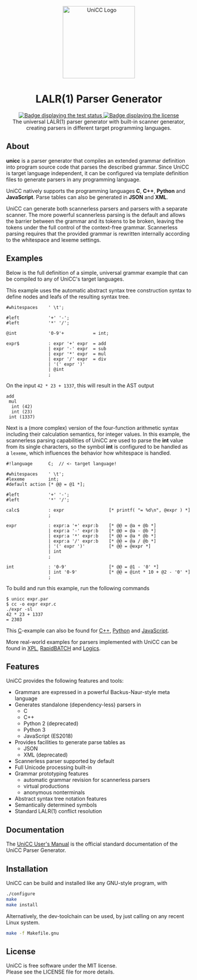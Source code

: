 <div align="center">
    <img src="https://github.com/phorward/unicc/raw/main/unicc.svg" height="196" alt="UniCC Logo" title="UniCC logo">
    <h1>LALR(1) Parser Generator</h1>
    <a href="https://github.com/phorward/unicc/actions/workflows/test.yml">
        <img src="https://github.com/phorward/unicc/actions/workflows/test.yml/badge.svg" alt="Badge displaying the test status" title="Test badge">
    </a>
    <a href="https://github.com/phorward/unicc/LICENSE">
        <img src="https://img.shields.io/badge/License-MIT-green.svg" alt="Badge displaying the license" title="License badge">
    </a>
    <br>
    The universal LALR(1) parser generator with built-in scanner generator, creating parsers in different target programming languages.
</div>

## About

**unicc** is a parser generator that compiles an extended grammar definition into program source code that parses the described grammar. Since UniCC is target language independent, it can be configured via template definition files to generate parsers in any programming language.

UniCC natively supports the programming languages **C**, **C++**, **Python** and **JavaScript**. Parse tables can also be generated in **JSON** and **XML**.

UniCC can generate both scannerless parsers and parsers with a separate scanner. The more powerful scannerless parsing is the default and allows the barrier between the grammar and its tokens to be broken, leaving the tokens under the full control of the context-free grammar. Scannerless parsing requires that the provided grammar is rewritten internally according to the whitespace and lexeme settings.

## Examples

Below is the full definition of a simple, universal grammar example that can be compiled to any of UniCC's target languages.

This example uses the automatic abstract syntax tree construction syntax to define nodes and leafs of the resulting syntax tree.

```unicc
#whitespaces    ' \t';

#left           '+' '-';
#left           '*' '/';

@int            '0-9'+           = int;

expr$           : expr '+' expr  = add
                | expr '-' expr  = sub
                | expr '*' expr  = mul
                | expr '/' expr  = div
                | '(' expr ')'
                | @int
                ;
```

On the input `42 * 23 + 1337`, this will result in the AST output

```
add
 mul
  int (42)
  int (23)
 int (1337)
```

Next is a (more complex) version of the four-function arithmetic syntax including their calculation semantics, for integer values. In this example, the scannerless parsing capabilities of UniCC are used to parse the **int** value from its single characters, so the symbol **int** is configured to be handled as a `lexeme`, which influences the behavior how whitespace is handled.

```unicc
#!language      C;	// <- target language!

#whitespaces    ' \t';
#lexeme         int;
#default action [* @@ = @1 *];

#left           '+' '-';
#left           '*' '/';

calc$           : expr                 [* printf( "= %d\n", @expr ) *]
                ;

expr            : expr:a '+' expr:b    [* @@ = @a + @b *]
                | expr:a '-' expr:b    [* @@ = @a - @b *]
                | expr:a '*' expr:b    [* @@ = @a * @b *]
                | expr:a '/' expr:b    [* @@ = @a / @b *]
                | '(' expr ')'         [* @@ = @expr *]
                | int
                ;

int             : '0-9'                [* @@ = @1 - '0' *]
                | int '0-9'            [* @@ = @int * 10 + @2 - '0' *]
                ;
```

To build and run this example, run the following commands

```
$ unicc expr.par
$ cc -o expr expr.c
./expr -sl
42 * 23 + 1337
= 2303
```

This [C](examples/expr.c.par)-example can also be found for [C++](examples/expr.cpp.par), [Python](examples/expr.py.par) and [JavaScript](examples/expr.js.par).

More real-world examples for parsers implemented with UniCC can be found in [XPL](https://github.com/phorward/xpl), [RapidBATCH](https://github.com/phorward/rapidbatch) and [Logics](https://github.com/viur-framework/logics).

## Features

UniCC provides the following features and tools:

- Grammars are expressed in a powerful Backus-Naur-style meta language
- Generates standalone (dependency-less) parsers in
  - C
  - C++
  - Python 2 (deprecated)
  - Python 3
  - JavaScript (ES2018)
- Provides facilities to generate parse tables as
  - JSON
  - XML (deprecated)
- Scannerless parser supported by default
- Full Unicode processing built-in
- Grammar prototyping features
  - automatic grammar revision for scannerless parsers
  - virtual productions
  - anonymous nonterminals
- Abstract syntax tree notation features
- Semantically determined symbols
- Standard LALR(1) conflict resolution

## Documentation

The [UniCC User's Manual](http://downloads.phorward-software.com/unicc/unicc.pdf) is the official standard documentation of the UniCC Parser Generator.

## Installation

UniCC can be build and installed like any GNU-style program, with

```sh
./configure
make
make install
```

Alternatively, the dev-toolchain can be used, by just calling on any recent Linux system.

```sh
make -f Makefile.gnu
```

## License

UniCC is free software under the MIT license.<br>
Please see the LICENSE file for more details.
